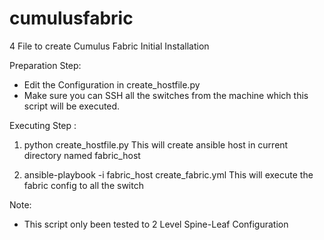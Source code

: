 # cumulusfabric

4 File to create Cumulus Fabric Initial Installation

Preparation Step:
- Edit the Configuration in create_hostfile.py
- Make sure you can SSH all the switches from the machine which this script will be executed.

Executing Step :
1. python create_hostfile.py
This will create ansible host in current directory named fabric_host

2. ansible-playbook -i fabric_host create_fabric.yml
This will execute the fabric config to all the switch

Note:
- This script only been tested to 2 Level Spine-Leaf Configuration
